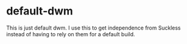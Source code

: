 # default-dwm
This is just default dwm. I use this to get independence from Suckless instead of having to rely on them for a default build.
